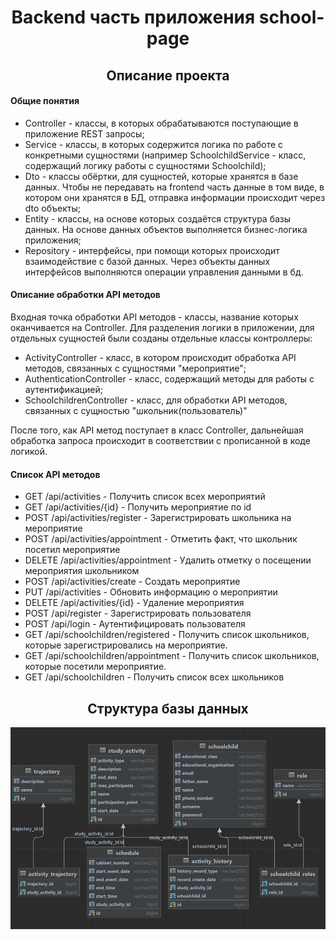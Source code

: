 <h1 align="center">Backend часть приложения school-page</h1>
<h2 align="center">Описание проекта</h2>
<h4>Общие понятия</h4>

<ul>
<li>Controller - классы, в которых обрабатываются поступающие в приложение REST запросы;</li>
<li>Service - классы, в которых содержится логика по работе с конкретными сущностями (например SchoolchildService - класс, содержащий логику работы с сущностями Schoolchild);</li>
<li>Dto - классы обёртки, для сущностей, которые хранятся в базе данных. Чтобы не передавать на frontend часть данные в том виде, в котором они хранятся в БД, отправка информации происходит через dto объекты;</li>
<li>Entity - классы, на основе которых создаётся структура базы данных. На основе данных объектов выполняется бизнес-логика приложения;</li>
<li>Repository - интерфейсы, при помощи которых происходит взаимодействие с базой данных. Через объекты данных интерфейсов выполняются операции управления данными в бд.</li>
</ul>

<h4>Описание обработки API методов</h4>
<p>Входная точка обработки API методов - классы, название которых оканчивается на Controller. Для разделения логики в приложении, 
для отдельных сущностей были созданы отдельные классы контроллеры:</p>

<ul>
<li>ActivityController - класс, в котором происходит обработка API методов, связанных
с сущностями "мероприятие";</li>
<li>AuthenticationController - класс, содержащий методы для работы с аутентификацией;</li>
<li>SchoolchildrenController - класс, для обработки API методов, связанных
с сущностью "школьник(пользователь)"</li>
</ul>

<p>После того, как API метод поступает в класс Controller, дальнейшая обработка 
запроса происходит в соответствии с прописанной в коде логикой.</p>

<h4>Список API методов</h4>
<ul>
<li>GET /api/activities - Получить список всех мероприятий</li>
<li>GET /api/activities/{id} - Получить мероприятие по id</li>
<li>POST /api/activities/register - Зарегистрировать школьника на мероприятие</li>
<li>POST /api/activities/appointment - Отметить факт, что школьник посетил мероприятие</li>
<li>DELETE /api/activities/appointment - Удалить отметку о посещении мероприятия школьником</li>
<li>POST /api/activities/create - Создать мероприятие</li>
<li>PUT /api/activities - Обновить информацию о мероприятии</li>
<li>DELETE /api/activities/{id} - Удаление мероприятия</li>
<li>POST /api/register - Зарегистрировать пользователя</li>
<li>POST /api/login - Аутентифицировать пользователя</li>
<li>GET /api/schoolchildren/registered - Получить список школьников, которые зарегистрировались на мероприятие.</li>
<li>GET /api/schoolchildren/appointment - Получить список школьников, которые посетили мероприятие.</li>
<li>GET /api/schoolchildren - Получить список всех школьников</li>
</ul>

<h2 align="center">Структура базы данных</h2>
<img src=".\src\main\resources\images\db_schema_structure.png" alt="Структура базы данных">


